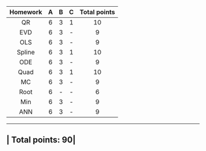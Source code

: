 

| Homework | A | B | C | Total points|
|:--------:|:-:|:-:|:-:|:-----------:|
| QR| 6 | 3 | 1 | 10 |
| EVD | 6 | 3 | - | 9 |
| OLS | 6 | 3 | - | 9 |
| Spline | 6 | 3 | 1 | 10 |
| ODE | 6 | 3 | - | 9 |
| Quad | 6 | 3 | 1 | 10 |
| MC | 6 | 3 | - | 9 |
| Root | 6 | - | - | 6 |
| Min | 6 | 3 | - | 9 |
| ANN | 6 | 3 | - | 9 |
------------------
|           Total points: 90|
---------------------------


